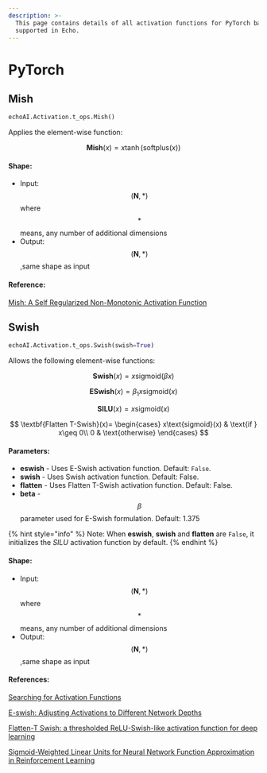 ```yaml
---
description: >-
  This page contains details of all activation functions for PyTorch backend
  supported in Echo.
---
```


# PyTorch

## Mish

```python
echoAI.Activation.t_ops.Mish()
```

Applies the element-wise function:

$$
\textbf{Mish}(x)=x\tanh(\text{softplus}(x))
$$

#### Shape: <a id="mish-shape"></a>

* Input:$$(\mathbf{N}, \ast)$$where$$\ast$$means, any number of additional dimensions
* Output:$$(\mathbf{N}, \ast)$$,same shape as input

#### Reference: <a id="mish-reference"></a>

[Mish: A Self Regularized Non-Monotonic Activation Function](https://www.bmvc2020-conference.com/assets/papers/0928.pdf)

## Swish

```python
echoAI.Activation.t_ops.Swish(swish=True)
```

Allows the following element-wise functions:

$$
\textbf{Swish}(x)=x\text{sigmoid}(\beta x)
$$

$$
\textbf{ESwish}(x)=\beta_{1}x\text{sigmoid}(x)
$$

$$
\textbf{SILU}(x)=x\text{sigmoid}(x)
$$

$$
\textbf{Flatten T-Swish}(x)= \begin{cases}
    x\text{sigmoid}(x) & \text{if } x\geq 0\\
    0              & \text{otherwise}
\end{cases}
$$

#### Parameters: <a id="swish-parameters"></a>

* **eswish** - Uses E-Swish activation function. Default: `False`.
* **swish** - Uses Swish activation function. Default: False.
* **flatten** - Uses Flatten T-Swish activation function. Default: False.
* **beta** - $$\beta$$parameter used for E-Swish formulation. Default: 1.375

{% hint style="info" %}
Note: When **eswish**, **swish** and **flatten** are `False`, it initializes the _SILU_ activation function by default.
{% endhint %}

#### Shape: <a id="swish-shape"></a>

* Input:$$(\mathbf{N}, \ast)$$where$$\ast$$means, any number of additional dimensions
* Output:$$(\mathbf{N}, \ast)$$,same shape as input

#### References: <a id="swish-reference"></a>

[Searching for Activation Functions](https://arxiv.org/abs/1710.05941)

[E-swish: Adjusting Activations to Different Network Depths](https://arxiv.org/abs/1801.07145)

[Flatten-T Swish: a thresholded ReLU-Swish-like activation function for deep learning](https://arxiv.org/abs/1812.06247)

[Sigmoid-Weighted Linear Units for Neural Network Function Approximation in Reinforcement Learning](https://arxiv.org/abs/1702.03118)

